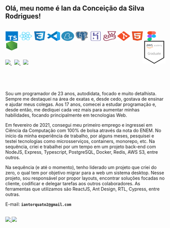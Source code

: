 <div style="display: inline_block">
  <h2>Olá, meu nome é Ian da Conceição da Silva Rodrigues!</h2>
</div>

<div style="display: inline_block">
  <br>
  
  <img align="center" alt="Typescript" height="30" width="40" src="https://raw.githubusercontent.com/devicons/devicon/master/icons/typescript/typescript-plain.svg">
  <img align="center" alt="ReactJS" height="30" width="40" src="https://raw.githubusercontent.com/devicons/devicon/master/icons/react/react-original.svg">
  <img align="center" alt="CSS" height="30" width="40" src="https://raw.githubusercontent.com/devicons/devicon/master/icons/css3/css3-original.svg">
  <img align="center" alt="VS Code" height="30" width="40" src="https://raw.githubusercontent.com/devicons/devicon/master/icons/vscode/vscode-original.svg">
  <img align="center" alt="Yarn" height="30" width="40" src="https://raw.githubusercontent.com/devicons/devicon/master/icons/yarn/yarn-original.svg">
  <img align="center" alt="Postgres" height="30" width="40" src="https://raw.githubusercontent.com/devicons/devicon/master/icons/postgresql/postgresql-original.svg">
  <img align="center" alt="Heroku" height="30" width="40" src="https://raw.githubusercontent.com/devicons/devicon/master/icons/heroku/heroku-original.svg">
  <img align="center" alt="Jest" height="30" width="40" src="https://raw.githubusercontent.com/devicons/devicon/master/icons/jest/jest-plain.svg">
  <img align="center" alt="Git" height="30" width="40" src="https://raw.githubusercontent.com/devicons/devicon/master/icons/git/git-original.svg">
  <img align="center" alt="HTML" height="30" width="40" src="https://raw.githubusercontent.com/devicons/devicon/master/icons/html5/html5-original.svg">
  <img align="center" alt="Figma" height="30" width="40" src="https://raw.githubusercontent.com/devicons/devicon/master/icons/figma/figma-original.svg">
  <img align="center" alt="Node" height="30" width="40" src="https://raw.githubusercontent.com/devicons/devicon/master/icons/nodejs/nodejs-original.svg">

  <img align="right" alt="yoda" src="./AWS - Academy Cloud Foundations Badge.png">
</div>

##

<div style="display: inline_block">
  <a href="https://app.rocketseat.com.br/me/iantorquato" target="_blank">
    <img height="32" src="https://avatars.githubusercontent.com/u/28929274?s=200&v=4" target="_blank">
  </a>
  &nbsp;
  <a href="https://www.instagram.com/iantorquato" target="_blank">
    <img height="32" src="https://img.shields.io/badge/-Instagram-%23E2243F?style=for-the-badge&logo=instagram&logoColor=white" target="_blank">
  </a>
  &nbsp;
  <a href="https://www.linkedin.com/in/iantorquato" target="_blank">
    <img height="32" src="https://img.shields.io/badge/-LinkedIn-%230077B5?style=for-the-badge&logo=linkedin&logoColor=white" target="_blank">
  </a>
</div>

<br/><br/><br/>

Sou um programador de 23 anos, autodidata, focado e muito detalhista. Sempre me destaquei na área de exatas e, desde cedo, gostava de ensinar e ajudar meus colegas. Aos 17 anos, comecei a estudar programação e, desde então, me dediquei cada vez mais para aumentar minhas habilidades, focando principalmente em tecnologias Web.

Em fevereiro de 2021, consegui meu primeiro emprego e ingressei em Ciência da Computação com 100% de bolsa através da nota do ENEM. No início da minha experiência de trabalho, por alguns meses, pesquisei e testei tecnologias como microsserviços, containers, monorepo, etc. Na sequência, criei e trabalhei por um tempo em um projeto back-end com NodeJS, Express, Typescript, PostgreSQL, Docker, Redis, AWS S3, entre outros.

Na sequência (e até o momento), tenho liderado um projeto que criei do zero, o qual tem por objetivo migrar para a web um sistema desktop. Nesse projeto, sou responsável por propor layouts, encontrar soluções focadas no cliente, codificar e delegar tarefas aos outros colaboradores. As ferramentas que utilizamos são ReactJS, Ant Design, RTL, Cypress, entre outras.

E-mail: **`iantorquato2@gmail.com`**

<br/>

<div>
  <a href="https://github.com/iantorquato">
  <img height="180rem" src="https://github-readme-stats.vercel.app/api?username=iantorquato&theme=tokyonight&show_icons=true&include_all_commits=true&count_private=true" />
  <img height="180rem" src="https://github-readme-stats.vercel.app/api/top-langs/?username=iantorquato&theme=tokyonight&layout=compact" />
</div>
